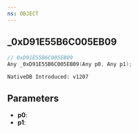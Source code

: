 ```yaml
---
ns: OBJECT
---
```

## _0xD91E55B6C005EB09

```c
// 0xD91E55B6C005EB09
Any _0xD91E55B6C005EB09(Any p0, Any p1);
```

```
NativeDB Introduced: v1207
```

## Parameters
* **p0**:
* **p1**:
